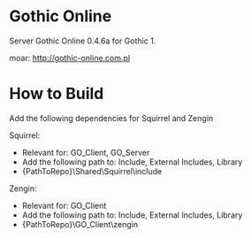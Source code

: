 # Gothic Online
Server Gothic Online 0.4.6a for Gothic 1.

moar: http://gothic-online.com.pl

# How to Build
Add the following dependencies for Squirrel and Zengin

Squirrel:
- Relevant for: GO_Client, GO_Server
- Add the following path to: Include, External Includes, Library
- {PathToRepo}\Shared\Squirrel\include

Zengin:
- Relevant for: GO_Client
- Add the following path to: Include, External Includes, Library
- {PathToRepo}\GO_Client\zengin